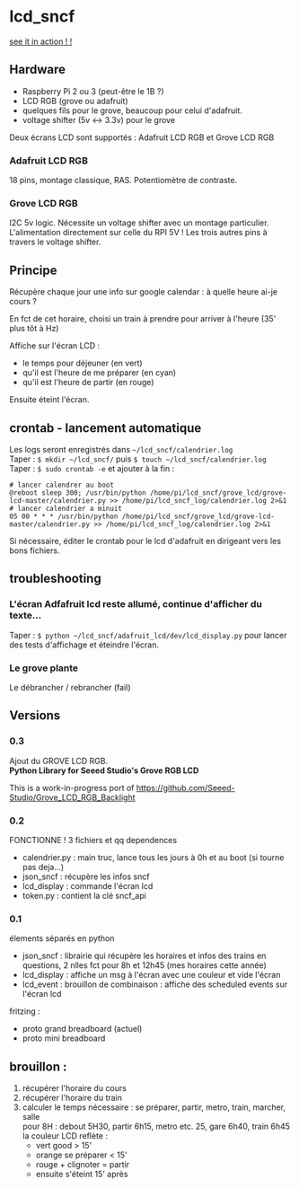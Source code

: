 # lcd_sncf


[see it in action ! !](https://imgur.com/a/ukOrs)

## Hardware
* Raspberry Pi 2 ou 3 (peut-être le 1B ?)  
* LCD RGB (grove ou adafruit)  
* quelques fils pour le grove, beaucoup pour celui d'adafruit.  
* voltage shifter (5v <-> 3.3v) pour le grove

Deux écrans LCD sont supportés : Adafruit LCD RGB et Grove LCD RGB

### Adafruit LCD RGB
18 pins, montage classique, RAS. Potentiomètre de contraste.

### Grove LCD RGB
I2C 5v logic. Nécessite un voltage shifter avec un montage particulier. L'alimentation directement sur celle du RPI 5V ! Les trois autres pins à travers le voltage shifter.

## Principe

Récupère chaque jour une info sur google calendar : à quelle heure ai-je cours ?

En fct de cet horaire, choisi un train à prendre pour arriver à l'heure (35' plus tôt à Hz)

Affiche sur l'écran LCD :
* le temps pour déjeuner (en vert)
* qu'il est l'heure de me préparer (en cyan)
* qu'il est l'heure de partir (en rouge)  

Ensuite éteint l'écran.

## crontab - lancement automatique
Les logs seront enregistrés dans `~/lcd_sncf/calendrier.log`  
Taper : `$ mkdir ~/lcd_sncf/` puis `$ touch ~/lcd_sncf/calendrier.log`  
Taper : `$ sudo crontab -e` et ajouter à la fin :

    # lancer calendrer au boot
    @reboot sleep 300; /usr/bin/python /home/pi/lcd_sncf/grove_lcd/grove-lcd-master/calendrier.py >> /home/pi/lcd_sncf_log/calendrier.log 2>&1
    # lancer calendrier a minuit  
    05 00 * * * /usr/bin/python /home/pi/lcd_sncf/grove_lcd/grove-lcd-master/calendrier.py >> /home/pi/lcd_sncf_log/calendrier.log 2>&1

Si nécessaire, éditer le crontab pour le lcd d'adafruit en dirigeant vers les bons fichiers.
## troubleshooting

### L'écran Adfafruit lcd reste allumé, continue d'afficher du texte...
Taper : `$ python ~/lcd_sncf/adafruit_lcd/dev/lcd_display.py` pour lancer des tests d'affichage et éteindre l'écran.

### Le grove plante
Le débrancher / rebrancher (fail)

## Versions

### 0.3
Ajout du GROVE LCD RGB.  
**Python Library for Seeed Studio's Grove RGB LCD**  

This is a work-in-progress port of https://github.com/Seeed-Studio/Grove_LCD_RGB_Backlight


### 0.2
FONCTIONNE !
3 fichiers et qq dependences
* calendrier.py : main truc, lance tous les jours à 0h et au boot (si tourne pas deja...)
* json_sncf : récupère les infos sncf
* lcd_display : commande l'écran lcd
* token.py : contient la clé sncf_api


### 0.1
élements séparés en python
* json_sncf : librairie qui récupère les horaires et infos des trains en questions, 2 nlles fct pour 8h et 12h45 (mes horaires cette année)  
* lcd_display : affiche un msg à l'écran avec une couleur et vide l'écran
* lcd_event : brouillon de combinaison :  affiche des scheduled events sur l'écran lcd


fritzing :
* proto grand breadboard (actuel)
* proto mini breadboard

## brouillon :

1. récupérer l'horaire du cours
1. récupérer l'horaire du train
1. calculer le temps nécessaire : se préparer, partir, metro, train, marcher, salle  
    pour 8H : debout 5H30, partir 6h15, metro etc. 25, gare 6h40, train 6h45  
    la couleur LCD reflète :  
    * vert good > 15'
    * orange se préparer < 15'
    * rouge + clignoter = partir
    * ensuite s'éteint 15' après

